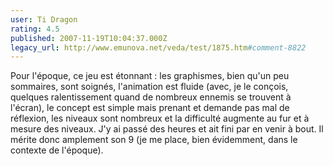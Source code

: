 ```yaml
---
user: Ti Dragon
rating: 4.5
published: 2007-11-19T10:04:37.000Z
legacy_url: http://www.emunova.net/veda/test/1875.htm#comment-8822
---
```

Pour l'époque, ce jeu est étonnant : les graphismes, bien qu'un peu sommaires, sont soignés, l'animation est fluide (avec, je le conçois, quelques ralentissement quand de nombreux ennemis se trouvent à l'écran), le concept est simple mais prenant et demande pas mal de réflexion, les niveaux sont nombreux et la difficulté augmente au fur et à mesure des niveaux. J'y ai passé des heures et ait fini par en venir à bout. Il mérite donc amplement son 9 (je me place, bien évidemment, dans le contexte de l'époque).